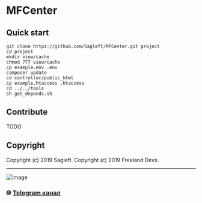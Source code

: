 # MFCenter

## Quick start

```
git clone https://github.com/Sagleft/MFCenter.git project
cd project
mkdir view/cache
chmod 777 view/cache
cp example.env .env
composer update
cd controller/public_html
cp example.htaccess .htaccess
cd ../../tools
sh get_depends.sh
```

## Contribute

TODO

## Copyright

Copyright (c) 2019 Sagleft.
Copyright (c) 2019 Freeland Devs.

---

![image](https://github.com/Sagleft/Sagleft/raw/master/image.png)

### :globe_with_meridians: [Telegram канал](https://t.me/+VIvd8j6xvm9iMzhi)
